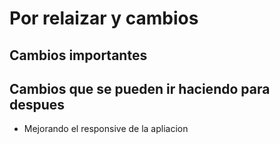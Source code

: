 # Por relaizar y cambios

## Cambios importantes

## Cambios que se pueden ir haciendo para despues

- Mejorando el responsive de la apliacion

